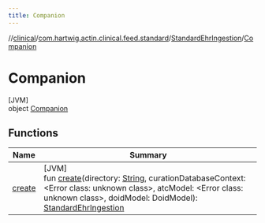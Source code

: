 ```yaml
---
title: Companion
---
```

//[clinical](../../../../index.html)/[com.hartwig.actin.clinical.feed.standard](../../index.html)/[StandardEhrIngestion](../index.html)/[Companion](index.html)



# Companion



[JVM]\
object [Companion](index.html)



## Functions


| Name | Summary |
|---|---|
| [create](create.html) | [JVM]<br>fun [create](create.html)(directory: [String](https://kotlinlang.org/api/latest/jvm/stdlib/kotlin/-string/index.html), curationDatabaseContext: &lt;Error class: unknown class&gt;, atcModel: &lt;Error class: unknown class&gt;, doidModel: DoidModel): [StandardEhrIngestion](../index.html) |

